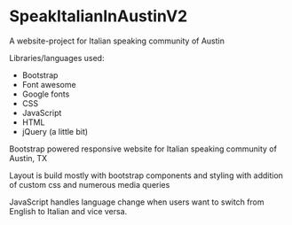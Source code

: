 # SpeakItalianInAustinV2
A website-project for Italian speaking community of Austin

Libraries/languages used:

- Bootstrap
- Font awesome
- Google fonts
- CSS
- JavaScript
- HTML
- jQuery (a little bit)

Bootstrap powered responsive website for Italian speaking community of Austin, TX

Layout is build mostly with bootstrap components and styling with addition of custom css and numerous media queries

JavaScript handles language change when users want to switch from English to Italian and vice versa.
